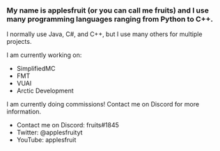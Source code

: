 ### My name is applesfruit (or you can call me fruits) and I use many programming languages ranging from Python to C++.

I normally use Java, C#, and C++, but I use many others for multiple projects.

I am currently working on:
- SimplifiedMC
- FMT
- VUAI
- Arctic Development

I am currently doing commissions! Contact me on Discord for more information.

- Contact me on Discord: fruits#1845
- Twitter: @applesfruityt
- YouTube: applesfruit
